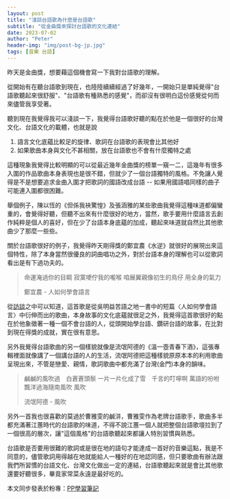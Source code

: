 ```yaml
---
layout: post
title: "淺談台語歌為什麼是台語歌"
subtitle: "從金曲獎來探討台語歌的文化連結"
date: 2023-07-02
author: "Peter"
header-img: "img/post-bg-jp.jpg"
tags: [音樂 台語]
---
```



昨天是金曲獎，想要藉這個機會寫一下我對台語歌的理解。

從開始有在聽台語歌到現在，也陸陸續續經過了好幾年，一開始只是單純覺得"台語歌聽起來很舒服"、"台語歌有種熟悉的感覺"，而卻沒有很明白這份感覺從何而來儘管我享受著。

聽到現在我覺得我可以淺談一下，我覺得台語歌好聽的點在於他是一個很好的台灣文化、台語文化的載體，也就是說  
1. 語言文化底蘊比較足的旋律、歌詞在台語歌的表現會比其他好
2. 如果歌曲本身與文化不甚相關，放在台語歌也不會有什麼獨特之處

這種現象我覺得比較明顯的可以從最近幾年金曲獎的榜單一窺一二，這幾年有很多入圍的作品歌曲本身表現也是很不錯，但就少了一個台語獨特的風格。不免讓人覺得是不是想要追求金曲入圍才把歌詞的國語改成台語 -- 如果用國語唱同樣的曲子可能連入圍都很困難。

舉個例子，陳以恆的《但係我袂驚惶》及張涵雅的某些歌曲我覺得這種味道都偏蠻重的，會覺得好聽，但聽不出來有什麼很好的地方，當然，歌手要用什麼語言去創作純粹是個人的喜好，但在少了台語本身底蘊的加成，聽起來味道就自然比其他歌曲少了那麼一些些。

關於台語歌很好的例子，我覺得昨天剛得獎的鄭宜農《水逆》就很好的展現出來這個特性，除了本身當然很優良的詞曲唱功之外，對於台語本身的理解也可以從歌詞看出是有下過功夫的。

> 命運淹過你的目睭
> 寂寞哽佇我的嚨喉
> 咱展翼親像初生的鳥仔
> 用全身的氣力
> 
> 鄭宜農 - 人如何學會語言

從[訪談][1]之中可以知道，這首歌是從吳明益苦語之地一書中的短篇〈人如何學會語言〉中衍伸而出的歌曲，本身故事的文化底蘊就很足之外，我覺得這首歌很好的點在於他象徵著一種一個不會台語的人，從頭開始學台語、鑽研台語的故事，在比對到現在得獎的成就，實在很有意思。

另外我覺得台語歌曲的另一個樣貌就像是流氓阿德的《溫一壺青春下酒》，這張專輯裡面就像講了一個講台語的人的生活，流氓阿德把這種樣貌原原本本的利用歌曲呈現出來，不管是戀愛、親情，歌詞歌曲中都充滿了台灣(金門)本身的韻味。

> 鹹鹹的風吹過　白蒼蒼頭鬃
> 一片一片化成了雪　千言的叮嚀啊
> 萬語的吩咐　飄洋過海隨南風吹
> 風吹
> 
> 流氓阿德 - 風吹

另外一首我也很喜歡的莫過於曹雅雯的鹹汫，曹雅雯作為老牌台語歌手，歌曲多半都充滿著江蕙時代的台語歌的味道，不得不說江蕙一個人就把整個台語歌壇拉到了一個很高的層次，讓"這個風格"的台語歌聽起來都讓人特別習慣與熟悉。

台語歌是否要用很難的歌詞或是很在地的語句才能達成一首好的音樂這點，我是不同意的，儘管歌詞用得越在地就能給人一種好的在地認同感，但只要歌曲有辦法跟我們所習慣的台語文化、台灣文化做出一定的連結，台語歌聽起來就是會比其他歌還要好聽很多，畢竟家常菜永遠是最好吃的。

本文同步發表於粉專：[PP學習筆記][2]


[1]: https://blow.streetvoice.com/60044/
[2]: https://www.facebook.com/pplearningnote
